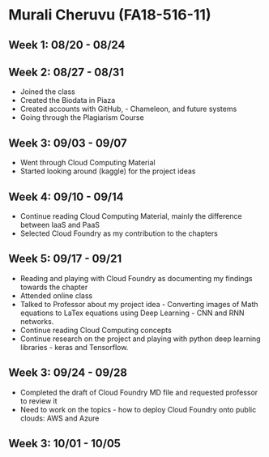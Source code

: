 # Murali Cheruvu (FA18-516-11)

## Week 1: 08/20 - 08/24


## Week 2: 08/27 - 08/31
- Joined the class
- Created the Biodata in Piaza
- Created accounts with GitHub, - Chameleon, and future systems
- Going through the Plagiarism Course


## Week 3: 09/03 - 09/07
- Went through Cloud Computing Material
- Started looking around (kaggle) for the project ideas

## Week 4: 09/10 - 09/14
- Continue reading Cloud Computing Material, mainly the difference between IaaS and PaaS
- Selected Cloud Foundry as my contribution to the chapters

## Week 5: 09/17 - 09/21
- Reading and playing with Cloud Foundry as documenting my findings towards the chapter
- Attended online class
- Talked to Professor about my project idea - Converting images of Math equations to LaTex equations using Deep Learning - CNN and RNN networks.
- Continue reading Cloud Computing concepts
- Continue research on the project and playing with python deep learning libraries - keras and Tensorflow.

## Week 3: 09/24 - 09/28
- Completed the draft of Cloud Foundry MD file and requested professor to review it
- Need to work on the topics - how to deploy Cloud Foundry onto public clouds: AWS and Azure

## Week 3: 10/01 - 10/05

